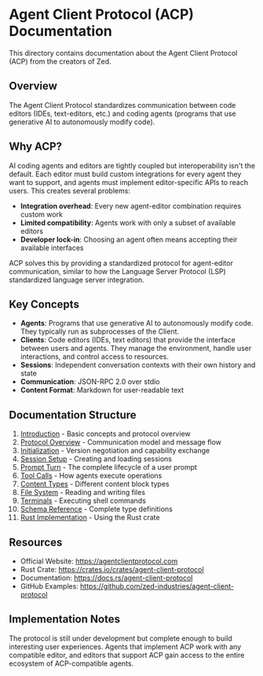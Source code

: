 # Agent Client Protocol (ACP) Documentation

This directory contains documentation about the Agent Client Protocol (ACP) from the creators of Zed.

## Overview

The Agent Client Protocol standardizes communication between code editors (IDEs, text-editors, etc.) and coding agents (programs that use generative AI to autonomously modify code).

## Why ACP?

AI coding agents and editors are tightly coupled but interoperability isn't the default. Each editor must build custom integrations for every agent they want to support, and agents must implement editor-specific APIs to reach users. This creates several problems:

- **Integration overhead**: Every new agent-editor combination requires custom work
- **Limited compatibility**: Agents work with only a subset of available editors
- **Developer lock-in**: Choosing an agent often means accepting their available interfaces

ACP solves this by providing a standardized protocol for agent-editor communication, similar to how the Language Server Protocol (LSP) standardized language server integration.

## Key Concepts

- **Agents**: Programs that use generative AI to autonomously modify code. They typically run as subprocesses of the Client.
- **Clients**: Code editors (IDEs, text editors) that provide the interface between users and agents. They manage the environment, handle user interactions, and control access to resources.
- **Sessions**: Independent conversation contexts with their own history and state
- **Communication**: JSON-RPC 2.0 over stdio
- **Content Format**: Markdown for user-readable text

## Documentation Structure

1. [Introduction](./01-introduction.md) - Basic concepts and protocol overview
2. [Protocol Overview](./02-protocol-overview.md) - Communication model and message flow
3. [Initialization](./03-initialization.md) - Version negotiation and capability exchange
4. [Session Setup](./04-session-setup.md) - Creating and loading sessions
5. [Prompt Turn](./05-prompt-turn.md) - The complete lifecycle of a user prompt
6. [Tool Calls](./06-tool-calls.md) - How agents execute operations
7. [Content Types](./07-content-types.md) - Different content block types
8. [File System](./08-file-system.md) - Reading and writing files
9. [Terminals](./09-terminals.md) - Executing shell commands
10. [Schema Reference](./10-schema.md) - Complete type definitions
11. [Rust Implementation](./11-rust-implementation.md) - Using the Rust crate

## Resources

- Official Website: https://agentclientprotocol.com
- Rust Crate: https://crates.io/crates/agent-client-protocol
- Documentation: https://docs.rs/agent-client-protocol
- GitHub Examples: https://github.com/zed-industries/agent-client-protocol

## Implementation Notes

The protocol is still under development but complete enough to build interesting user experiences. Agents that implement ACP work with any compatible editor, and editors that support ACP gain access to the entire ecosystem of ACP-compatible agents.
